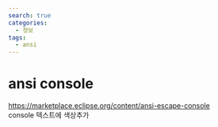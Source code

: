 ```yaml
---
search: true
categories: 
  - 정보
tags: 
  - ansi
---
```


# ansi console  
https://marketplace.eclipse.org/content/ansi-escape-console  
console 텍스트에 색상추가
<!--stackedit_data:
eyJoaXN0b3J5IjpbMjAwNzg1OTQ0MSwtMjU5NTkzNzIzXX0=
-->